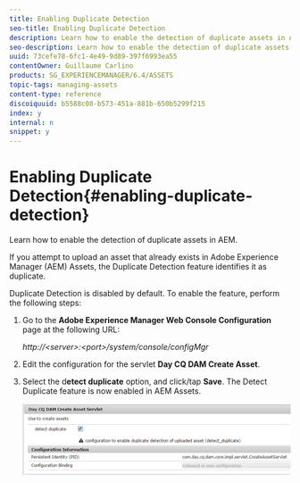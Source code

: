 ```yaml
---
title: Enabling Duplicate Detection
seo-title: Enabling Duplicate Detection
description: Learn how to enable the detection of duplicate assets in AEM.
seo-description: Learn how to enable the detection of duplicate assets in AEM.
uuid: 73cefe78-6fc1-4e49-9d89-397f6993ea55
contentOwner: Guillaume Carlino
products: SG_EXPERIENCEMANAGER/6.4/ASSETS
topic-tags: managing-assets
content-type: reference
discoiquuid: b5588c08-b573-451a-881b-650b5299f215
index: y
internal: n
snippet: y
---
```


# Enabling Duplicate Detection{#enabling-duplicate-detection}

Learn how to enable the detection of duplicate assets in AEM.

If you attempt to upload an asset that already exists in Adobe Experience Manager (AEM) Assets, the Duplicate Detection feature identifies it as duplicate.

Duplicate Detection is disabled by default. To enable the feature, perform the following steps:

1. Go to the **Adobe Experience Manager Web Console Configuration** page at the following URL:

   *http://&lt;server&gt;:&lt;port&gt;/system/console/configMgr* 

1. Edit the configuration for the servlet **Day CQ DAM Create Asset**.
1. Select the d**etect duplicate** option, and click/tap **Save**. The Detect Duplicate feature is now enabled in AEM Assets.

   ![](assets/chlimage_1-377.png)

